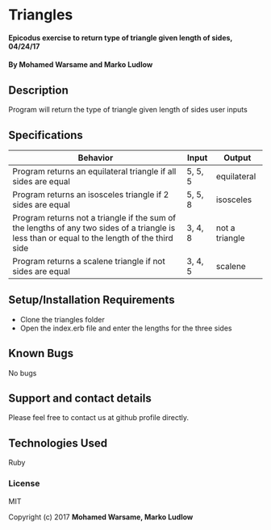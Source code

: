 # Triangles

#### Epicodus exercise to return type of triangle given length of sides, 04/24/17

#### By Mohamed Warsame and Marko Ludlow

## Description

Program will return the type of triangle given length of sides user inputs

## Specifications

| Behavior | Input | Output |
|----------|-------|--------|
| Program returns an equilateral triangle if all sides are equal| 5, 5, 5 | equilateral |
| Program returns an isosceles triangle if 2 sides are equal| 5, 5, 8| isosceles|
| Program returns not a triangle if the sum of the lengths of any two sides of a triangle is less than or equal to the length of the third side| 3, 4, 8| not a triangle |
| Program returns a scalene triangle if not sides are equal| 3, 4, 5| scalene |

## Setup/Installation Requirements

* Clone the triangles folder
* Open the index.erb file and enter the lengths for the three sides

## Known Bugs

No bugs

## Support and contact details

Please feel free to contact us at github profile directly.

## Technologies Used

Ruby

### License

MIT

Copyright (c) 2017 **Mohamed Warsame, Marko Ludlow**
